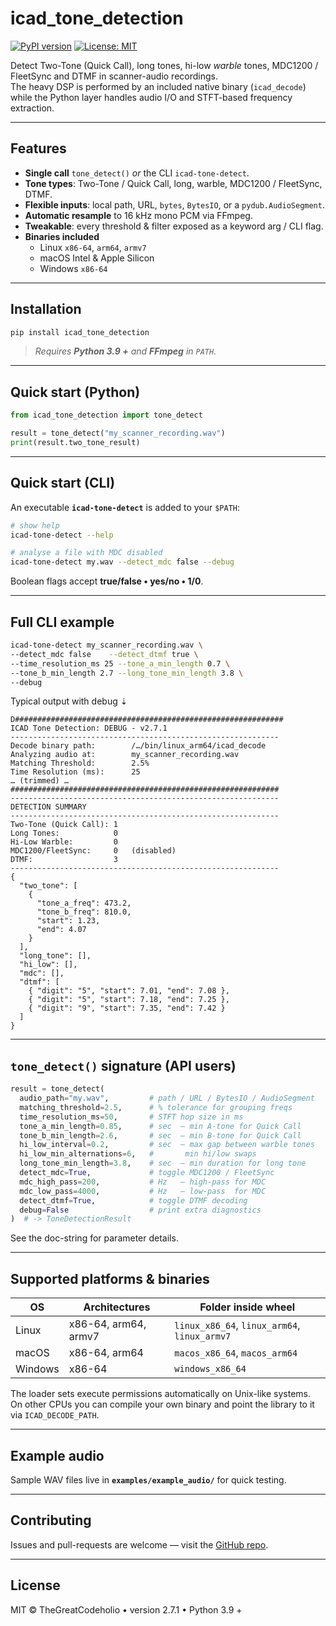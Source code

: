 # icad_tone_detection

[![PyPI version](https://badge.fury.io/py/icad_tone_detection.svg)](https://pypi.org/project/icad_tone_detection)
[![License: MIT](https://img.shields.io/badge/License-MIT-yellow.svg)](https://opensource.org/licenses/MIT)

Detect Two-Tone (Quick Call), long tones, hi-low *warble* tones, MDC1200 / FleetSync and DTMF in scanner-audio recordings.  
The heavy DSP is performed by an included native binary (`icad_decode`) while the Python layer handles audio I/O and STFT-based frequency extraction.

---

## Features

- **Single call** `tone_detect()` *or* the CLI `icad-tone-detect`.
- **Tone types**: Two-Tone / Quick Call, long, warble, MDC1200 / FleetSync, DTMF.
- **Flexible inputs**: local path, URL, `bytes`, `BytesIO`, or a `pydub.AudioSegment`.
- **Automatic resample** to 16 kHz mono PCM via FFmpeg.
- **Tweakable**: every threshold & filter exposed as a keyword arg / CLI flag.
- **Binaries included**
  - Linux `x86-64`, `arm64`, `armv7`
  - macOS Intel & Apple Silicon
  - Windows `x86-64`

---

## Installation

```bash
pip install icad_tone_detection
```

> *Requires **Python 3.9 +** and **FFmpeg** in `PATH`.*

---

## Quick start (Python)

```python
from icad_tone_detection import tone_detect

result = tone_detect("my_scanner_recording.wav")
print(result.two_tone_result)
```

---

## Quick start (CLI)

An executable **`icad-tone-detect`** is added to your `$PATH`:

```bash
# show help
icad-tone-detect --help

# analyse a file with MDC disabled
icad-tone-detect my.wav --detect_mdc false --debug
```

Boolean flags accept **true/false • yes/no • 1/0**.

---

## Full CLI example

```bash
icad-tone-detect my_scanner_recording.wav \
--detect_mdc false    --detect_dtmf true \
--time_resolution_ms 25 --tone_a_min_length 0.7 \
--tone_b_min_length 2.7 --long_tone_min_length 3.8 \
--debug
```

Typical output with debug ⇣

```text
D############################################################
ICAD Tone Detection: DEBUG - v2.7.1
------------------------------------------------------------
Decode binary path:        /…/bin/linux_arm64/icad_decode
Analyzing audio at:        my_scanner_recording.wav
Matching Threshold:        2.5%
Time Resolution (ms):      25
… (trimmed) …
############################################################
------------------------------------------------------------
DETECTION SUMMARY
------------------------------------------------------------
Two-Tone (Quick Call): 1
Long Tones:            0
Hi-Low Warble:         0
MDC1200/FleetSync:     0   (disabled)
DTMF:                  3
------------------------------------------------------------
{
  "two_tone": [
    {
      "tone_a_freq": 473.2,
      "tone_b_freq": 810.0,
      "start": 1.23,
      "end": 4.07
    }
  ],
  "long_tone": [],
  "hi_low": [],
  "mdc": [],
  "dtmf": [
    { "digit": "5", "start": 7.01, "end": 7.08 },
    { "digit": "5", "start": 7.18, "end": 7.25 },
    { "digit": "9", "start": 7.35, "end": 7.42 }
  ]
}
```

---

## `tone_detect()` signature (API users)

```python
result = tone_detect(
  audio_path="my.wav",         # path / URL / BytesIO / AudioSegment
  matching_threshold=2.5,      # % tolerance for grouping freqs
  time_resolution_ms=50,       # STFT hop size in ms
  tone_a_min_length=0.85,      # sec  – min A-tone for Quick Call
  tone_b_min_length=2.6,       # sec  – min B-tone for Quick Call
  hi_low_interval=0.2,         # sec  – max gap between warble tones
  hi_low_min_alternations=6,   #       min hi/low swaps
  long_tone_min_length=3.8,    # sec  – min duration for long tone
  detect_mdc=True,             # toggle MDC1200 / FleetSync
  mdc_high_pass=200,           # Hz   – high-pass for MDC
  mdc_low_pass=4000,           # Hz   – low-pass  for MDC
  detect_dtmf=True,            # toggle DTMF decoding
  debug=False                  # print extra diagnostics
)  # -> ToneDetectionResult
```

See the doc-string for parameter details.

---

## Supported platforms & binaries

| OS      | Architectures | Folder inside wheel |
|---------|---------------|---------------------|
| Linux   | x86-64, arm64, armv7 | `linux_x86_64`, `linux_arm64`, `linux_armv7` |
| macOS   | x86-64, arm64 | `macos_x86_64`, `macos_arm64` |
| Windows | x86-64        | `windows_x86_64` |

The loader sets execute permissions automatically on Unix-like systems.  
On other CPUs you can compile your own binary and point the library to it via `ICAD_DECODE_PATH`.

---

## Example audio

Sample WAV files live in **`examples/example_audio/`** for quick testing.

---

## Contributing

Issues and pull-requests are welcome — visit the [GitHub repo](https://github.com/thegreatcodeholio/icad_tone_detection).

---

## License

MIT © TheGreatCodeholio • version 2.7.1 • Python 3.9 +
